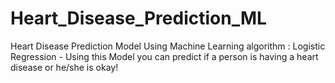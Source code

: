 # Heart_Disease_Prediction_ML
 Heart Disease Prediction Model Using Machine Learning algorithm : Logistic Regression  - Using this Model you can predict if a person is having a heart disease or he/she is okay!

